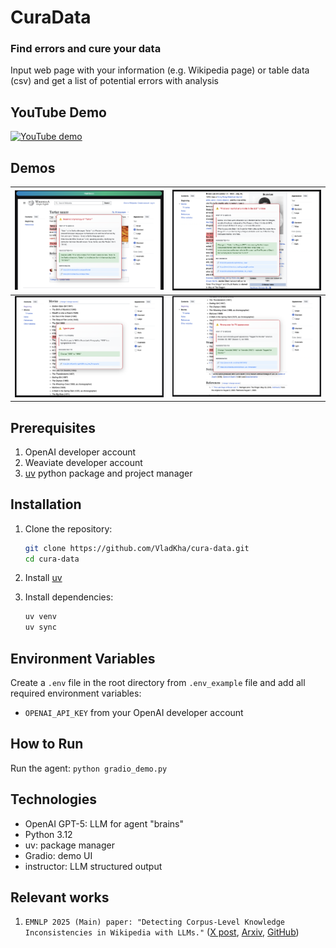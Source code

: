 # CuraData
### Find errors and cure your data

Input web page with your information (e.g. Wikipedia page)
or table data (csv) and get a list of potential errors with analysis

## YouTube Demo
[![YouTube demo](https://img.youtube.com/vi/93nSd0prUUE/maxresdefault.jpg)](https://www.youtube.com/watch?v=93nSd0prUUE)

## Demos
| ![](images/tartar_1.png)    | ![](images/bruce_lee_1.png) |
|-----------------------------|-----------------------------|
| ![](images/bruce_lee_2.png) | ![](images/bruce_lee_3.png) |

## Prerequisites
1. OpenAI developer account
2. Weaviate developer account
3. [uv](https://docs.astral.sh/uv/) python package and project manager

## Installation

1. Clone the repository:
   ```bash
   git clone https://github.com/VladKha/cura-data.git
   cd cura-data
   ```
2. Install [uv](https://docs.astral.sh/uv/getting-started/installation/)

3. Install dependencies:
   ```bash
   uv venv
   uv sync
   ```

## Environment Variables
Create a `.env` file in the root directory from `.env_example` file 
and add all required environment variables:
- `OPENAI_API_KEY` from your OpenAI developer account

## How to Run
Run the agent: `python gradio_demo.py`

## Technologies
- OpenAI GPT-5: LLM for agent "brains"
- Python 3.12
- uv: package manager
- Gradio: demo UI
- instructor: LLM structured output

## Relevant works
1. `EMNLP 2025 (Main) paper: "Detecting Corpus-Level Knowledge Inconsistencies in Wikipedia with LLMs."` ([X post](https://x.com/sina_semnani/status/1975994117579821345), [Arxiv](https://arxiv.org/abs/2509.23233), [GitHub](https://github.com/stanford-oval/inconsistency-detection))